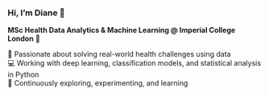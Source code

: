 ### Hi, I’m Diane 👋

**MSc Health Data Analytics & Machine Learning @ Imperial College London** 🎀  

🔬 Passionate about solving real-world health challenges using data  
💻 Working with deep learning, classification models, and statistical analysis in Python  
🌱 Continuously exploring, experimenting, and learning  
